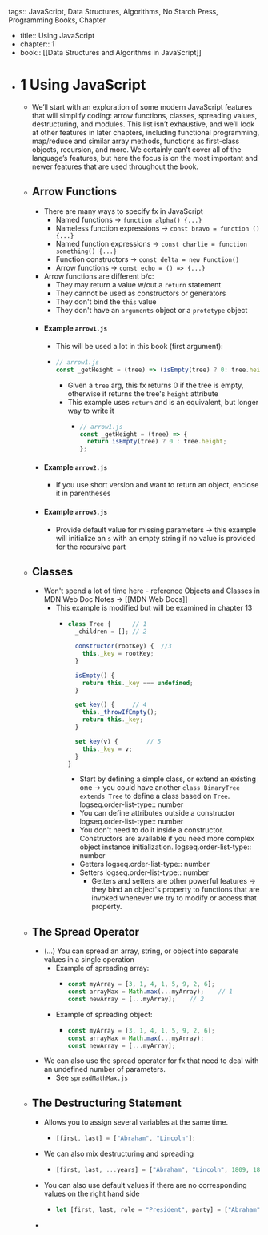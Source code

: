 tags:: JavaScript, Data Structures, Algorithms, No Starch Press, Programming Books, Chapter

- title:: Using JavaScript
- chapter:: 1
- book:: [[Data Structures and Algorithms in JavaScript]]
- # 1 Using JavaScript
	- We’ll start with an exploration of some modern JavaScript features that 
	  will simplify coding: arrow functions, classes, spreading values, 
	  destructuring, and modules. This list isn’t exhaustive, and we’ll look 
	  at other features in later chapters, including functional programming, 
	  map/reduce and similar array methods, functions as first-class objects, 
	  recursion, and more. We certainly can’t cover all of the language’s 
	  features, but here the focus is on the most important and newer features
	   that are used throughout the book.
	- ## Arrow Functions
		- There are many ways to specify fx in JavaScript
			- Named functions -> `function alpha() {...}`
			- Nameless function expressions -> `const bravo = function () {...}`
			- Named function expressions -> `const charlie = function something() {...}`
			- Function constructors -> `const delta = new Function()`
			- Arrow functions -> `const echo = () => {...}`
		- Arrow functions are different b/c:
			- They may return a value w/out a `return` statement
			- They cannot be used as constructors or generators
			- They don't bind the `this` value
			- They don't have an `arguments` object or a `prototype` object
		- #### Example `arrow1.js`
			- This will be used a lot in this book (first argument):
			- ```javascript
			  // arrow1.js
			  const _getHeight = (tree) => (isEmpty(tree) ? 0: tree.height);
			  ```
				- Given a `tree` arg, this fx returns 0 if the tree is empty, otherwise it returns the tree's `height` attribute
				- This example uses `return` and is an equivalent, but longer way to write it
					- ```javascript
					  // arrow1.js
					  const _getHeight = (tree) => {
					    return isEmpty(tree) ? 0 : tree.height;
					  };
					  ```
		- #### Example `arrow2.js`
			- If you use short version and want to return an object, enclose it in parentheses
		- #### Example `arrow3.js`
			- Provide default value for missing parameters -> this example will initialize an `s` with an empty string if no value is provided for the recursive part
	- ## Classes
		- Won't spend a lot of time here - reference Objects and Classes in MDN Web Doc Notes -> [[MDN Web Docs]]
			- This example is modified but will be examined in chapter 13
				- ```javascript
				  class Tree {		// 1
				    _children = [];	// 2
				  
				    constructor(rootKey) {	//3
				      this._key = rootKey;
				    }
				  
				    isEmpty() {
				      return this._key === undefined;
				    }
				  
				    get key() {		// 4
				      this._throwIfEmpty();
				      return this._key;
				    }
				  
				    set key(v) {		// 5
				      this._key = v;
				    }
				  }
				  ```
					- Start by defining a simple class, or extend an existing one -> you could have another `class BinaryTree extends Tree` to define a class based on `Tree`.
					  logseq.order-list-type:: number
					- You can define attributes outside a constructor
					  logseq.order-list-type:: number
					- You don't need to do it inside a constructor. Constructors are available if you need more complex object instance initialization.
					  logseq.order-list-type:: number
					- Getters
					  logseq.order-list-type:: number
					- Setters
					  logseq.order-list-type:: number
						- Getters and setters are other powerful features -> they bind an object's property to functions that are invoked whenever we try to modify or access that property.
	- ## The Spread Operator
		- (...) You can spread an array, string, or object into separate values in a single operation
			- Example of spreading array:
				- ```javascript
				  const myArray = [3, 1, 4, 1, 5, 9, 2, 6];
				  const arrayMax = Math.max(...myArray);	// 1
				  const newArray = [...myArray];	// 2
				  ```
			- Example of spreading object:
				- ```javascript
				  const myArray = [3, 1, 4, 1, 5, 9, 2, 6];
				  const arrayMax = Math.max(...myArray);
				  const newArray = [...myArray];
				  ```
		- We can also use the spread operator for fx that need to deal with an undefined number of parameters.
			- See `spreadMathMax.js`
	- ## The Destructuring Statement
		- Allows you to assign several variables at the same time.
			- ```javascript
			  [first, last] = ["Abraham", "Lincoln"];
			  ```
		- We can also mix destructuring and spreading
			- ```javascript
			  [first, last, ...years] = ["Abraham", "Lincoln", 1809, 1865];
			  ```
		- You can also use default values if there are no corresponding values on the right hand side
			- ```javascript
			  let [first, last, role = "President", party] = ["Abraham", "Lincoln"];
			  ```
		-